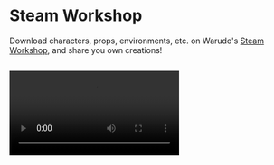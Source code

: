 # Steam Workshop

Download characters, props, environments, etc. on Warudo's [Steam Workshop](https://steamcommunity.com/app/2079740/workshop/), and share you own creations!

<figure><img src="/images/image(9).jpg" alt="" /><figcaption></figcaption></figure>

<div className="video-box"><video controls src="https://steamcommunity.com/app/2079740/workshop/" /></div>
